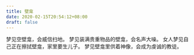```yaml
---
title: 壁龛
date: 2020-02-15T20:54:12+08:00
draft: false
---
```


梦见空壁龛，会威信扫地。
梦见装满贵重物品的壁龛，会名声大噪。
女人梦见自己正在擦拭壁龛，家里要生儿子。
梦见壁龛里供着神像，会成为虔诚的教徒。
